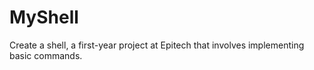 # MyShell
Create a shell, a first-year project at Epitech that involves implementing basic commands.

